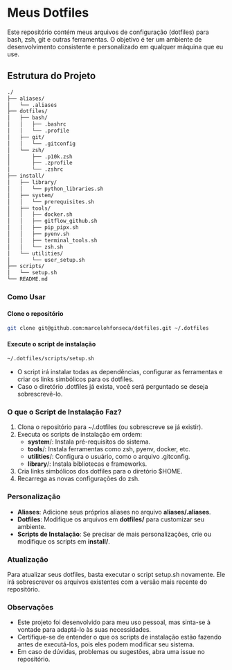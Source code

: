 # Meus Dotfiles

Este repositório contém meus arquivos de configuração (dotfiles) para bash, zsh, git e outras ferramentas. O objetivo é ter um ambiente de desenvolvimento consistente e personalizado em qualquer máquina que eu use.

## Estrutura do Projeto

```txt
./
├── aliases/
│   └── .aliases
├── dotfiles/
│   ├── bash/
│   │   ├── .bashrc
│   │   └── .profile
│   ├── git/
│   │   └── .gitconfig
│   └── zsh/
│       ├── .p10k.zsh
│       ├── .zprofile
│       └── .zshrc
├── install/
│   ├── library/
│   │   └── python_libraries.sh
│   ├── system/
│   │   └── prerequisites.sh
│   ├── tools/
│   │   ├── docker.sh
│   │   ├── gitflow_github.sh
│   │   ├── pip_pipx.sh
│   │   ├── pyenv.sh
│   │   ├── terminal_tools.sh
│   │   └── zsh.sh
│   └── utilities/
│       └── user_setup.sh
├── scripts/
│   └── setup.sh
└── README.md
```

### Como Usar

#### Clone o repositório

```sh
git clone git@github.com:marcelohfonseca/dotfiles.git ~/.dotfiles

```

#### Execute o script de instalação

```sh
~/.dotfiles/scripts/setup.sh
```

* O script irá instalar todas as dependências, configurar as ferramentas e criar os links simbólicos para os dotfiles.
* Caso o diretório .dotfiles já exista, você será perguntado se deseja sobrescrevê-lo.

### O que o Script de Instalação Faz?

1. Clona o repositório para ~/.dotfiles (ou sobrescreve se já existir).
2. Executa os scripts de instalação em ordem:
    * **system**/: Instala pré-requisitos do sistema.
    * **tools**/: Instala ferramentas como zsh, pyenv, docker, etc.
    * **utilities**/: Configura o usuário, como o arquivo .gitconfig.
    * **library**/: Instala bibliotecas e frameworks.
3. Cria links simbólicos dos dotfiles para o diretório $HOME.
4. Recarrega as novas configurações do zsh.

### Personalização

* **Aliases**: Adicione seus próprios aliases no arquivo **aliases/.aliases**.
* **Dotfiles**: Modifique os arquivos em **dotfiles/** para customizar seu ambiente.
* **Scripts de Instalação**: Se precisar de mais personalizações, crie ou modifique os scripts em **install/**.

### Atualização

Para atualizar seus dotfiles, basta executar o script setup.sh novamente. Ele irá sobrescrever os arquivos existentes com a versão mais recente do repositório.

### Observações

* Este projeto foi desenvolvido para meu uso pessoal, mas sinta-se à vontade para adaptá-lo às suas necessidades.
* Certifique-se de entender o que os scripts de instalação estão fazendo antes de executá-los, pois eles podem modificar seu sistema.
* Em caso de dúvidas, problemas ou sugestões, abra uma issue no repositório.
